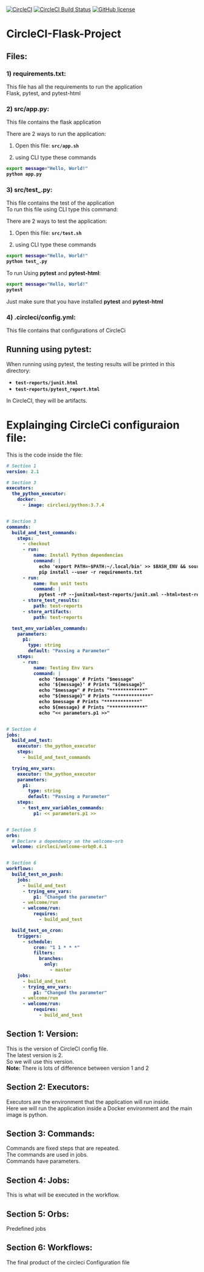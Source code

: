 
[![CircleCI](https://circleci.com/gh/OmarThinks/CircleCI-Flask-Project.svg?style=svg)](https://circleci.com/gh/OmarThinks/CircleCI-Flask-Project)
[![CircleCI Build Status](https://circleci.com/gh/OmarThinks/CircleCI-Flask-Project.svg?style=shield "CircleCI Build Status")](https://circleci.com/gh/OmarThinks/CircleCI-Flask-Project) 
[![GitHub license](https://img.shields.io/badge/license-MIT-blue.svg)](https://raw.githubusercontent.com/OmarThinks/CircleCI-hello-world/master/LICENSE) 


# CircleCI-Flask-Project



## Files:


### 1) requirements.txt:
This file has all the requirements to run the application  
Flask, pytest, and pytest-html


### 2) src/app.py:
This file contains the flask application  

There are 2 ways to run the application:
1. Open this file: **`src/app.sh`**

2. using CLI type these commands
<b>

```bash
export message="Hello, World!"
python app.py
```
</b>



### 3) src/test_.py:
This file contains the test of the application  
To run this file using CLI type this command:


There are 2 ways to test the application:

1. Open this file: **`src/test.sh`**

2. using CLI type these commands

<b>

```bash
export message="Hello, World!"
python test_.py
```
</b>



To run Using **pytest** and **pytest-html**:

<b>

```bash
export message="Hello, World!"
pytest
```
</b>

Just make sure that you have installed 
**pytest** and **pytest-html**


### 4) .circleci/config.yml:
This file contains that configurations of CircleCi







## Running using pytest:


When running using pytest, the testing results will be printed in this directory:

- **`test-reports/junit.html`**
- **`test-reports/pytest_report.html`**



In CircleCI, they will be artifacts.







# Explainging CircleCi configuraion file:


This is the code inside the file:



<b>


```yml
# Section 1
version: 2.1

# Section 3
executors:
  the_python_executor:
    docker:
      - image: circleci/python:3.7.4


# Section 3
commands:
  build_and_test_commands:
    steps:
      - checkout
      - run:
          name: Install Python dependencies
          command: |
            echo 'export PATH=~$PATH:~/.local/bin' >> $BASH_ENV && source $BASH_ENV
            pip install --user -r requirements.txt
      - run:
          name: Run unit tests
          command: |
            pytest -rP --junitxml=test-reports/junit.xml --html=test-reports/pytest_report.html --self-contained-html --cov --cov-report=html:test-reports/pytest_cov_report
      - store_test_results:
          path: test-reports
      - store_artifacts:
          path: test-reports    

  test_env_variables_commands:
    parameters:
      p1:
        type: string
        default: "Passing a Parameter"
    steps:
      - run:
          name: Testing Env Vars
          command: |
            echo '$message' # Prints "$message"
            echo '${message}' # Prints "${message}"
            echo "$message" # Prints "*************"
            echo "${message}" # Prints "*************"
            echo $message # Prints "*************"
            echo ${message} # Prints "*************"
            echo "<< parameters.p1 >>"


# Section 4
jobs:
  build_and_test:
    executor: the_python_executor
    steps:
      - build_and_test_commands

  trying_env_vars:
    executor: the_python_executor
    parameters:
      p1:
        type: string
        default: "Passing a Parameter"
    steps:
      - test_env_variables_commands:
          p1: << parameters.p1 >>


# Section 5
orbs:
  # Declare a dependency on the welcome-orb
  welcome: circleci/welcome-orb@0.4.1


# Section 6
workflows:
  build_test_on_push:
    jobs:
      - build_and_test
      - trying_env_vars:
          p1: "Changed the parameter"
      - welcome/run
      - welcome/run:
          requires:
            - build_and_test

  build_test_on_cron:
    triggers:
      - schedule:
          cron: "1 1 * * *"
          filters:
            branches:
              only:
                - master
    jobs:
      - build_and_test
      - trying_env_vars:
          p1: "Changed the parameter"
      - welcome/run
      - welcome/run:
          requires:
            - build_and_test
```
</b>




## Section 1: Version:

This is the version of CircleCI config file.  
The latest version is 2.  
So we will use this version.  
**Note:** There is lots of difference between version 1 and 2



## Section 2: Executors:

Executors are the environment that the application will run inside.    
Here we will run the application inside a Docker environment and the 
main image is python.




## Section 3: Commands:

Commands are fixed steps that are repeated.  
The commands are used in jobs.  
Commands have parameters.  




## Section 4: Jobs:

This is what will be executed  in the workflow.





## Section 5: Orbs:

Predefined jobs





## Section 6: Workflows:

The final product of the circleci Configuration file



































